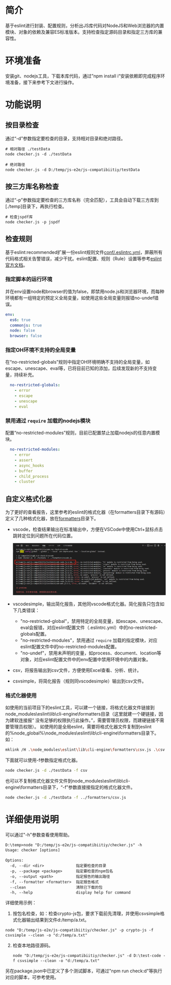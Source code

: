 # 简介
基于eslint进行封装、配置规则，分析出JS库代码对NodeJS和Web浏览器的内置模块、对象的依赖及兼容ES标准版本。支持检查指定源码目录和指定三方库的兼容性。

# 环境准备

安装git、nodejs工具，下载本库代码，通过”npm install i“安装依赖即完成程序环境准备，接下来参考下文进行操作。

# 功能说明

## 按目录检查

通过“-d”参数指定要检查的目录，支持相对目录和绝对路径。
```
# 相对路径 ./testData
node checker.js -d ./testData

# 绝对路径
node checker.js -d D:/temp/js-e2e/js-compatibiitiy/testData
```

## 按三方库名称检查

通过“-p”参数指定要检查的三方库名称（完全匹配），工具会自动下载三方库到[./temp]目录下，再执行检查。

```
# 检查jspdf库
node checker.js -p jspdf
```

## 检查规则

基于eslint:recommended扩展一份eslint规则文件[conf/.eslintrc.yml](conf/.eslintrc.yml)，屏蔽所有代码格式相关告警错误，减少干扰。eslint配置、规则（Rule）设置等参考[eslint官方文档](http://eslint.cn/docs/rules/)。

### 指定脚本的运行环境

并在env设置node和browser的值为false，即禁用node.js和浏览器环境，而每种环境都有一组特定的预定义全局变量，如使用这些全局变量则报错no-undef错误。

```yaml
env:
  es6: true
  commonjs: true
  node: false
  browser: false
```

### 指定OH环境不支持的全局变量

在“no-restricted-globals”规则中指定OH环境明确不支持的全局变量，如escape、unescape、eval等，已将目前已知的添加，后续发现新的不支持变量，持续补充。

```yaml
  no-restricted-globals:
    - error
    - escape
    - unescape
    - eval
```

### 禁用通过 `require` 加载的nodejs模块

配置“no-restricted-modules”规则，目前已配置禁止加载nodejs的任意内置模块。

```yaml
  no-restricted-modules:
    - error
    - assert
    - async_hooks
    - buffer
    - child_process
    - cluster
```

## 自定义格式化器

为了更好的查看报告，这里参考的eslint的格式化器（在formatters目录下有源码）定义了几种格式化器，放在[formatters](./formatters)目录下。
- vscode，检查结果输出在标准输出中，方便在VSCode中使用Ctrl+鼠标点击跳转定位到问题所在代码位置。

  ![](./doc/img/vscode-report.png)

- vscodesimple，输出简化报告，其他同vscode格式化器。简化报告只包含如下几类错误：
  - "no-restricted-global"，禁用特定的全局变量，如escape、unescape、eval会报错，对应eslint配置文件（.eslintrc.yml）中的no-restricted-globals配置。
  - "no-restricted-modules"，禁用通过 `require` 加载的指定模块，对应eslint配置文件中的no-restricted-modules配置。
  - "no-undef"，禁用未声明的变量，如process、document、location等对象，对应eslint配置文件中的env配置中禁用环境中的内置对象。

- csv，将报告输出到csv文件，方便使用Excel查看、分析、统计。

- csvsimple，将简化报告（规则同vscodesimple）输出到csv文件。

### 格式化器使用
如使用的当前项目下的eslint工具，可以建一个链接，将格式化器文件链接到node_modules\eslint\lib\cli-engine\formatters目录（这里就建一个硬链接，因为建软连接报“ 没有足够的权限执行此操作。”，需要管理员权限，而建硬链接不需要管理员权限）。
如使用的是全局eslint，需要将格式化器文件复制到eslint的%node_global%\node_modules\eslint\lib\cli-engine\formatters目录下。如：
```bash
mklink /H .\node_modules\eslint\lib\cli-engine\formatters\csv.js .\csv.js
```

下面就可以使用-f参数指定格式化器。
```bash
node checker.js -d ./testData -f csv
```

也可以不复制格式化器文件文件到node_modules\eslint\lib\cli-engine\formatters目录下，“-f”参数直接接指定的格式化器文件。

```bash
node checker.js -d ./testData -f ../formatters/csv.js
```

# 详细使用说明

可以通过"-h"参数查看使用帮助。

```
D:\temp>node "D:/temp/js-e2e/js-compatibiitiy/checker.js" -h
Usage: checker [options]

Options:
  -d, --dir <dir>              指定要检查的目录
  -p, --package <package>      指定要检查的npm包名
  -o, --output <path>          指定报告的输出路径
  -f, --formatter <formatter>  指定报告格式
  --clean                      清除已下载的包
  -h, --help                   display help for command
```

详细使用示例：

1. 按包名检查，如：检查crypto-js包，要求下载前先清理，并使用csvsimple格式化器输出结果到文件d:/temp/a.txt。

```
node "D:/temp/js-e2e/js-compatibiitiy/checker.js" -p crypto-js -f csvsimple --clean -o "d:/temp/a.txt"
```

2. 检查本地路径源码。

   ```
   node "D:/temp/js-e2e/js-compatibiitiy/checker.js" -d D:\test-code -f csvsimple --clean -o "d:/temp/a.txt"
   ```

另在package.json中已定义了多个测试脚本，可通过"npm run check:d"等执行对应的脚本，可参考使用。

